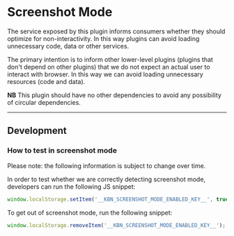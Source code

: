 # Screenshot Mode

The service exposed by this plugin informs consumers whether they should optimize for non-interactivity. In this way plugins can avoid loading unnecessary code, data or other services.

The primary intention is to inform other lower-level plugins (plugins that don't depend on other plugins) that we do not expect an actual user to interact with browser. In this way we can avoid loading unnecessary resources (code and data).

**NB** This plugin should have no other dependencies to avoid any possibility of circular dependencies.

---

## Development

### How to test in screenshot mode

Please note: the following information is subject to change over time.

In order to test whether we are correctly detecting screenshot mode, developers can run the following JS snippet:

```js
window.localStorage.setItem('__KBN_SCREENSHOT_MODE_ENABLED_KEY__', true);
```

To get out of screenshot mode, run the following snippet:

```js
window.localStorage.removeItem('__KBN_SCREENSHOT_MODE_ENABLED_KEY__');
```
